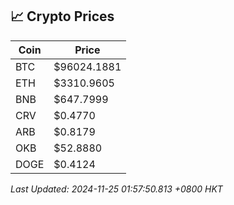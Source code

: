 ## 📈 Crypto Prices

| Coin | Price |
| ---- | ----- |
| BTC | $96024.1881 |
| ETH | $3310.9605 |
| BNB | $647.7999 |
| CRV | $0.4770 |
| ARB | $0.8179 |
| OKB | $52.8880 |
| DOGE | $0.4124 |

_Last Updated: 2024-11-25 01:57:50.813 +0800 HKT_